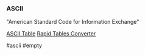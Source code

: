 ### ASCII
"American Standard Code for Information Exchange"

[ASCII Table](https://www.rapidtables.com/code/text/ascii-table.html)
[Rapid Tables Converter](https://www.rapidtables.com/convert/number/ascii-hex-bin-dec-converter.html)

#ascii #empty 